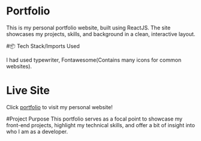 # Portfolio
This is my personal portfolio website, built using ReactJS. The site showcases my projects, skills, and background in a clean, interactive layout.

#📦 Tech Stack/Imports Used

I had used typewriter, Fontawesome(Contains many icons for common websites).

# Live Site
Click [portfolio](https://mirsportfolio.netlify.app/) to visit my personal website!

#Project Purpose
This portfolio serves as a focal point to showcase my front-end projects, highlight my technical skills, and offer a bit of insight into who I am as a developer.


